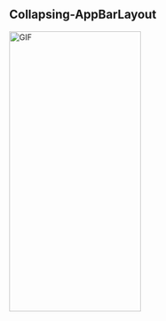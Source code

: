 ## Collapsing-AppBarLayout

<img align="left" alt="GIF" src="https://github.com/LucasCabralDevv/Collapsing-AppBarLayout/blob/master/CollapseToolbar.gif?raw=true" width="237" height="504" />
